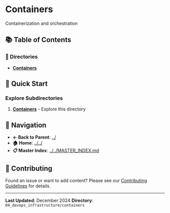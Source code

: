 # Containers

Containerization and orchestration

## 📚 Table of Contents

### 📁 Directories

- **[Containers](Containers/)**

## 🚀 Quick Start

### Explore Subdirectories
1. **[Containers](Containers/)** - Explore this directory

## 🔗 Navigation

- **← Back to Parent**: [../](../)
- **🏠 Home**: [../../](../..)
- **📋 Master Index**: [../../MASTER_INDEX.md](../..MASTER_INDEX.md)

## 🤝 Contributing

Found an issue or want to add content? Please see our [Contributing Guidelines](../../CONTRIBUTING.md) for details.

---

**Last Updated**: December 2024
**Directory**: `04_devops_infrastructure/containers`
